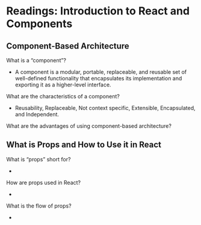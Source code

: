 # Readings: Introduction to React and Components

## Component-Based Architecture

What is a “component”?

- A component is a modular, portable, replaceable, and reusable set of well-defined functionality that encapsulates its implementation and exporting it as a higher-level interface.

What are the characteristics of a component?

- Reusability, Replaceable, Not context specific, Extensible, Encapsulated, and Independent.

What are the advantages of using component-based architecture?

## What is Props and How to Use it in React

What is “props” short for?

-

How are props used in React?

-

What is the flow of props?

-
